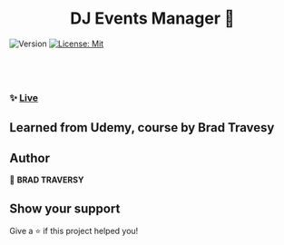<h1 align="center">DJ Events Manager 👋</h1>
<p>
  <img alt="Version" src="https://img.shields.io/badge/version-v1-blue.svg?cacheSeconds=2592000" />
  <a href="#" target="_blank">
    <img alt="License: Mit" src="https://img.shields.io/badge/License-Mit-yellow.svg" />
  </a>
</p>

>

<h2 align="center">
  
  <br>
</h2>

### ✨ [Live](https://djevents159.vercel.app)

## Learned from Udemy, course by Brad Travesy

## Author

👤 **BRAD TRAVERSY**

## Show your support

Give a ⭐️ if this project helped you!
